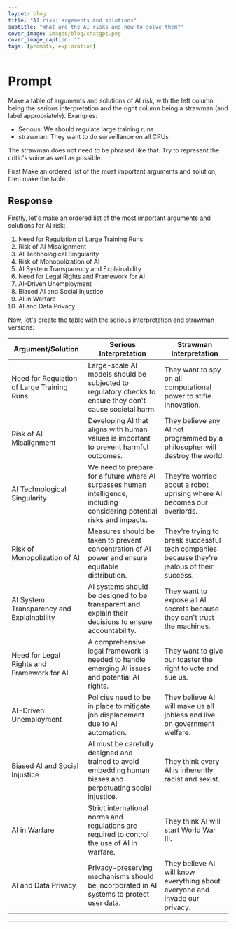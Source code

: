 ```yaml
---
layout: blog
title: "AI risk: argements and solutions"
subtitle: "What are the AI risks and how to solve them?"
cover_image: images/blog/chatgpt.png
cover_image_caption: ""
tags: [prompts, exploration]
---
```


# Prompt

Make a table of arguments and solutions of AI risk, with the left column being the serious interpretation and the right column being a strawman (and label appropriately).
Examples:

- Serious: We should regulate large training runs
- strawman: They want to do surveillance on all CPUs

The strawman does not need to be phrased like that. Try to represent the critic's voice as well as possible.

First Make an ordered list of the most important arguments and solution, then make the table.

## Response

Firstly, let's make an ordered list of the most important arguments and solutions for AI risk:

1. Need for Regulation of Large Training Runs
2. Risk of AI Misalignment
3. AI Technological Singularity
4. Risk of Monopolization of AI
5. AI System Transparency and Explainability
6. Need for Legal Rights and Framework for AI
7. AI-Driven Unemployment
8. Biased AI and Social Injustice
9. AI in Warfare
10. AI and Data Privacy

Now, let's create the table with the serious interpretation and strawman versions:

| Argument/Solution                          | Serious Interpretation                                                                                                    | Strawman Interpretation                                                                     |
| ------------------------------------------ | ------------------------------------------------------------------------------------------------------------------------- | ------------------------------------------------------------------------------------------- |
| Need for Regulation of Large Training Runs | Large-scale AI models should be subjected to regulatory checks to ensure they don't cause societal harm.                  | They want to spy on all computational power to stifle innovation.                           |
| Risk of AI Misalignment                    | Developing AI that aligns with human values is important to prevent harmful outcomes.                                     | They believe any AI not programmed by a philosopher will destroy the world.                 |
| AI Technological Singularity               | We need to prepare for a future where AI surpasses human intelligence, including considering potential risks and impacts. | They're worried about a robot uprising where AI becomes our overlords.                      |
| Risk of Monopolization of AI               | Measures should be taken to prevent concentration of AI power and ensure equitable distribution.                          | They're trying to break successful tech companies because they're jealous of their success. |
| AI System Transparency and Explainability  | AI systems should be designed to be transparent and explain their decisions to ensure accountability.                     | They want to expose all AI secrets because they can't trust the machines.                   |
| Need for Legal Rights and Framework for AI | A comprehensive legal framework is needed to handle emerging AI issues and potential AI rights.                           | They want to give our toaster the right to vote and sue us.                                 |
| AI-Driven Unemployment                     | Policies need to be in place to mitigate job displacement due to AI automation.                                           | They believe AI will make us all jobless and live on government welfare.                    |
| Biased AI and Social Injustice             | AI must be carefully designed and trained to avoid embedding human biases and perpetuating social injustice.              | They think every AI is inherently racist and sexist.                                        |
| AI in Warfare                              | Strict international norms and regulations are required to control the use of AI in warfare.                              | They think AI will start World War III.                                                     |
| AI and Data Privacy                        | Privacy-preserving mechanisms should be incorporated in AI systems to protect user data.                                  | They believe AI will know everything about everyone and invade our privacy.                 |

---
